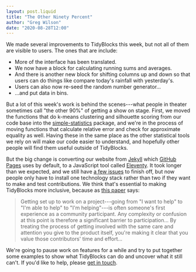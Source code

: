 ```yaml
---
layout: post.liquid
title: "The Other Ninety Percent"
author: "Greg Wilson"
date: "2020-08-28T12:00"
---
```


We made several improvements to TidyBlocks this week,
but not all of them are visible to users.
The ones that are include:

-   More of the interface has been translated.
-   We now have a block for calculating running sums and averages.
-   And there is another new block for shifting columns up and down
    so that users can do things like compare today's rainfall with yesterday's.
-   Users can also now re-seed the random number generator...
-   ...and put data in bins.

But a lot of this week's work is behind the scenes---what
people in theater sometimes call "the other 90%" of getting a show on stage.
First,
we moved the functions that do k-means clustering and silhouette scoring
from our code base into the [simple-statistics](https://simplestatistics.org/) package,
and we're in the process of moving functions
that calculate relative error and check for approximate equality as well.
Having these in the same place as the other statistical tools we rely on
will make our code easier to understand,
and hopefully other people will find them useful outside of TidyBlocks.

But the big change
is converting our website from [Jekyll](https://jekyllrb.com/)
which [GitHub Pages](https://pages.github.com/) uses by default,
to a JavaScript tool called [Eleventy](https://www.11ty.dev/).
It took longer than we expected,
and we still have [a few issues](https://github.com/11ty/eleventy/issues/1377) to finish off,
but now people only have to install one technology stack rather than two
if they want to make and test contributions.
We think that's essential to making TidyBlocks more inclusive,
because as [this paper](https://journals.plos.org/ploscompbiol/article?id=10.1371%2Fjournal.pcbi.1007296) says:

> Getting set up to work on a project---going from "I want to help"
> to "I'm able to help" to "I'm helping"---is often someone's first experience as a community participant.
> Any complexity or confusion at this point is therefore a significant barrier to participation...
> By treating the process of getting involved with the same care and attention you give to the product itself,
> you're making it clear that you value those contributors' time and effort...

We're going to pause work on features for a while
and try to put together some examples
to show what TidyBlocks can do
and uncover what it still can't.
If you'd like to help,
please [get in touch](mailto:info@tidyblocks.tech).
